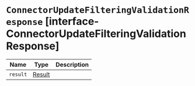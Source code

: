 # `ConnectorUpdateFilteringValidationResponse` [interface-ConnectorUpdateFilteringValidationResponse]

| Name | Type | Description |
| - | - | - |
| `result` | [Result](./Result.md) | &nbsp; |
